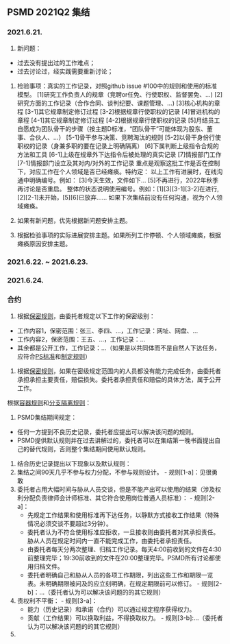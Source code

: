 ## PSMD 2021Q2 集结


### 2021.6.21.

1. 新问题：
  - 过去没有提出过的工作难点；
  - 过去讨论过，经实践需要重新讨论；
1. 检验事项：真实的工作记录，对照github issue #100中的规则和使用的标准模型。
    [1]研究工作负责人的规章（竞聘or任免、行使职权、监督罢免、...)
    [2]研究方面的工作记录（合作合同、谈判纪要、课题管理、...)
    [3]核心机构的章程
        [3-1]其它规章制定修订过程
        [3-2]根据规章行使职权的记录
    [4]冒进机构的章程
        [4-1]其它规章制定修订过程
        [4-2]根据规章行使职权的记录
    [5]月结员工自愿成为团队骨干的步骤（按主题D标准，“团队骨干”可能体现为股东、董事、合伙人、...）
        [5-1]骨干参与决策、竞聘淘汰的规则
        [5-2]以骨干身份行使职权的记录（身兼多职的要在记录上明确隔离）
    [6]下属判断上级指令合规的方法和工具
        [6-1]上级在规章外下达指令后被处理的真实记录
    [7]情报部门工作
        [7-1]情报部门设立及其对内/对外的工作记录
重点是观察这批工作是否在控制下，对应工作在个人领域是否已经瘫痪。特约定：
    以上工作有进展时，在线沟通中明确编号。例如：
        [3]今天生效，文件如下...
        [5]不再进行，2022年秋季再讨论是否重启。
    整体的状态说明使用编号。例如：[1][3][3-1][3-2]在进行,[2][2-1]未开始，[5][6]已放弃......
    如果下次集结前没有任何沟通，视为个人领域瘫痪。

1. 如果有新问题，优先根据新问题安排主题。
1. 根据检验事项的实际进展安排主题。如果所列工作停顿、个人领域瘫痪，根据瘫痪原因安排主题。


### 2021.6.22. ~ 2021.6.23.


### 2021.6.24.


### 合约

1. 根据[保密规则](https://github.com/xuemen/PSMD/issues/100#issuecomment-752090181)，由委托者规定以下工作的保密级别：
  - 工作内容1，保密范围：张三、李四、...，工作记录：网址、网盘、...
  - 工作内容2，保密范围：王五、...，工作记录：...
  - 其余都是公开工作，工作记录：...（如果是以共同体而不是自然人下达任务，应符合[PS标准](https://github.com/xuemen/PSMD/issues/100#issuecomment-752086094)和[制定规则](https://github.com/xuemen/PSMD/issues/100#issuecomment-752095586)）
1. 根据[保密规则](https://github.com/xuemen/PSMD/issues/100#issuecomment-752090181)，如果在密级规定范围内的人员都没有能力完成任务，由委托者承担承担主要责任，赔偿损失。委托者承担责任和赔偿的具体方法，属于公开工作。



根据[容器规则](https://github.com/xuemen/PSMD/issues/100#issuecomment-752082069)和[分支隔离规则](https://github.com/xuemen/PSMD/issues/100#issuecomment-752166401)：
1. PSMD集结期间规定：
  - 任何一方提到不良历史记录，委托者应提出可以解决该问题的规则。
  - PSMD提供默认规则并在过去讲解过的，委托者可以在集结第一晚书面提出自己的替代规则，否则整个集结期间使用默认规则。


1. 结合历史记录提出以下现象以及默认规则：
  1. 集结之间90天几乎不参与权力分配，不参与规则设计。
    - 规则[1-a]：见很勇敢
  1. 委托者占用大幅时间与胁从人员交谈，但是不能产出可以使用的结果（涉及权利分配负责律师会计师标准、其它符合使用岗位普通人员标准）：
    - 规则[2-a]：
      - 先规定工作结果和使用标准再下达任务，以静默方式接收工作结果（特殊情况必须交谈不要超过3分钟）。
      - 委托者认为不符合使用标准应拒收，一旦接收则由委托者对其承担责任。胁从人员在规定时间内一直不能完成工作，由委托者承担责任。
      - 由委托者每天分两次整理、归档工作记录。每天4:00前收到的文件在4:30前整理完毕；19:30前收到的文件在20:00整理完毕。PSMD所有讨论都使用归档文件。
      - 委托者明确自己和胁从人员的各项工作期限，列出这些工作和期限一览表。未明确期限被问及的应立刻明确，在规定期限前可以修订。
    - 规则[2-b]：...（委托者认为可以解决该问题的的其它规则）
  1. 责权利不平衡：
    - 规则[3-a]：
      - 能力（历史记录）和承诺（合约）可以通过规定程序获得权力。
      - 贡献（工作结果）可以换取利益，不得换取权力。
    - 规则[3-b]:...（委托者认为可以解决该问题的的其它规则）
  1. 

